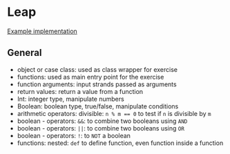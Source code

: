 # Leap

[Example implementation](https://github.com/exercism/scala/blob/master/exercises/leap/example.scala)

## General

- object or case class: used as class wrapper for exercise
- functions: used as main entry point for the exercise
- function arguments: input strands passed as arguments
- return values: return a value from a function
- Int: integer type, manipulate numbers
- Boolean: boolean type, true/false, manipulate conditions
- arithmetic operators: divisible: `n % m == 0` to test if `n` is divisible by `m`
- boolean - operators: `&&`: to combine two booleans using `AND`
- boolean - operators: `||`: to combine two booleans using `OR`
- boolean - operators: `!`: to `NOT` a boolean
- functions: nested: `def` to define function, even function inside a function
